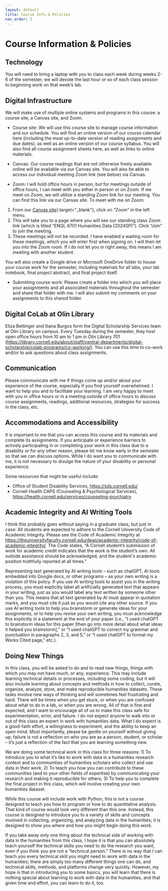 ```yaml
---
layout: default
title: Course Info & Policies
nav_order: 3
---
```

# Course Information & Policies
## Technology
You will need to bring a laptop with you to class each week during weeks 2-6 of the semester; we will devote the last hour or so of each class session to beginning work on that week’s lab.

## Digital Infrastructure
We will make use of multiple online systems and programs in this course: a course site, a Canvas site, and Zoom.

- Course site: We will use this course site to manage course information and our schedule. You will find an online version of our course calendar here (including the most up-to-date version of reading assignments and due dates), as well as an online version of our course syllabus. You will also find all course assignment sheets here, as well as links to online materials.

- Canvas: Our course readings that are not otherwise freely available online will be available via our Canvas site. You will also be able to access our individual meeting Zoom link (see below) via Canvas.

- Zoom: I will hold office hours in person, but for meetings outside of office hours, I can meet with you either in person or on Zoom. If we meet on Zoom, we will utilize a standing Zoom link for our meeting. You can find this link via our Canvas site. To meet with me on Zoom:
1.	From our [Canvas site](https://canvas.cornell.edu/courses/62495){:target="_blank"}, click on “Zoom” in the left menu.
2.	This will take you to a page where you will see our standing class Zoom link (which is titled “ENGL 6701 Humanities Data (2024SP)”). Click “Join” to join the meeting.
3.	These meetings will not be recorded. I have enabled a waiting room for these meetings, which you will enter first when signing on. I will then let you into the Zoom room. If I do not let you in right away, this means I am meeting with another student.

You will also create a Google drive or Microsoft OneDrive folder to house your course work for the semester, including materials for all labs, your lab notebook, final project abstract, and final project itself.

- Submitting course work: Please create a folder into which you will place your assignments and all associated materials throughout the semester and share that folder with me. I will also submit my comments on your assignments to this shared folder.

## Digital CoLab at Olin Library
Eliza Bettinger and Iliana Burgos form the Digital Scholarship Services team at Olin Library on campus. Every Tuesday during the semester, they host open office hours from 10 am to 1 pm in Olin Library 701 (<https://library.cornell.edu/about/staff/central-departments/digital-scholarship/colab-programs/co-working/>). You can use this time to co-work and/or to ask questions about class assignments.

## Communication
Please communicate with me if things come up and/or about your experience of the course, especially if you find yourself overwhelmed. I want to help you and to facilitate your learning. I am very happy to meet with you in office hours or in a meeting outside of office hours to discuss course assignments, readings, additional resources, strategies for success in the class, etc.

## Accommodations and Accessibility
It is important to me that you can access this course and its materials and complete its assignments. If you anticipate or experience barriers to actively participating in or completing your work in this class due to a disability or for any other reason, please let me know early in the semester so that we can discuss options. While I do want you to communicate with me, it is not necessary to divulge the nature of your disability or personal experience.

Some resources that might be useful include:

- Office of Student Disability Services, <https://sds.cornell.edu/>
- Cornell Health CAPS (Counseling & Psychological Services), <https://health.cornell.edu/services/counseling-psychiatry>

## Academic Integrity and AI Writing Tools
I think this probably goes without saying in a graduate class, but just in case: All students are expected to adhere to the Cornell University Code of Academic Integrity. Please see the Code of Academic Integrity at <https://theuniversityfaculty.cornell.edu/dean/academic-integrity/code-of-academic-integrity/>. The Code states, “A Cornell student’s submission of work for academic credit indicates that the work is the student’s own. All outside assistance should be acknowledged, and the student's academic position truthfully reported at all times.”

Representing text generated by AI writing tools – such as chatGPT, AI tools embedded into Google docs, or other programs – as your own writing is a violation of this policy. If you use AI writing tools to assist you in the writing process, you must explicitly label all artificially generated text that appears in your writing, just as you would label any text written by someone other than you. This means that all text generated by AI must appear in quotation marks, and you must cite it just as you would cite any other source. If you use AI writing tools to help you brainstorm or generate ideas for your assignments, or to help you revise your own writing, you must acknowledge this explicitly in a statement at the end of your paper (i.e., “I used chatGPT to brainstorm ideas for this paper \[then go into more detail about what ideas it helped you brainstorm\],” or “I used chatGPT to correct my grammar and punctuation in paragraphs 2, 3, and 5,” or “I used chatGPT to format my Works Cited page,” etc.).

## Doing New Things
In this class, you will be asked to do and to read new things, things with which you may not have much, or any, experience. This may include learning technical details or processes, including some coding, but it will also include learning about concepts and methods in how to collect, curate, organize, analyze, store, and make reproducible humanities datasets. These tasks involve new ways of thinking and will sometimes feel frustrating and hard. There will be times when you get stuck, or when you are confused about what to do in a lab, or when you are wrong. All of that is fine and expected, and I want to encourage all of us to make this class safe for experimentation, error, and failure. I do not expect anyone to walk into or out of this class an expert in work with humanities data. What I do expect is a good-faith effort, a willingness to experiment, and the ability to keep an open mind. Most importantly, please be gentle on yourself without giving up; failure is not a reflection on who you are as a person, student, or scholar – it’s just a reflection of the fact that you are learning something new.

We are doing some technical work in this class for three reasons: 1) To introduce you to what it’s like to work with data in a humanities research context and to communities of humanities scholars who collect and use data in their work; 2) To teach you how you can contribute to these communities (and to your other fields of expertise) by communicating your research and making it reproducible for others; 3) To help you to complete the final project in this class, which will involve creating your own humanities dataset.

While this course will include work with Python, this is not a course designed to teach you how to program or how to do quantitative analysis. That kind of course would look very different than this one. Instead, this course is designed to introduce you to a variety of skills and concepts involved in collecting, organizing, and analyzing data in the humanities; it is designed to show you where and how you might begin doing this work.

If you take away only one thing about the technical side of working with data in the humanities from this class, I hope it is that you can absolutely teach yourself the technical skills you need to do the research you want, even if you think you are not a “technical person.” There is no way that I can teach you every technical skill you might need to work with data in the humanities; there are simply too many different things one can do, and technical skills, methods, and platforms change very quickly. However, my hope is that in introducing you to some basics, you will learn that there is nothing special about learning to work with data in the humanities, and that given time and effort, you can learn to do it, too.
